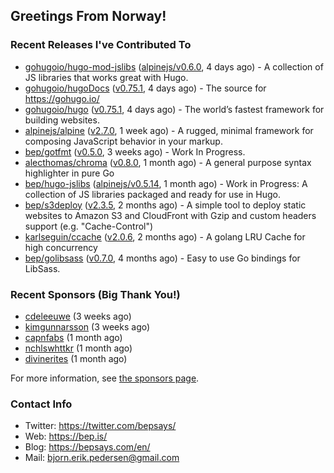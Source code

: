## Greetings From Norway!

### Recent Releases I've Contributed To

- [gohugoio/hugo-mod-jslibs](https://github.com/gohugoio/hugo-mod-jslibs) ([alpinejs/v0.6.0](https://github.com/gohugoio/hugo-mod-jslibs/releases/tag/alpinejs%2Fv0.6.0), 4 days ago) - A collection of JS libraries that works great with Hugo.
- [gohugoio/hugoDocs](https://github.com/gohugoio/hugoDocs) ([v0.75.1](https://github.com/gohugoio/hugoDocs/releases/tag/v0.75.1), 4 days ago) - The source for https://gohugo.io/
- [gohugoio/hugo](https://github.com/gohugoio/hugo) ([v0.75.1](https://github.com/gohugoio/hugo/releases/tag/v0.75.1), 4 days ago) - The world’s fastest framework for building websites.
- [alpinejs/alpine](https://github.com/alpinejs/alpine) ([v2.7.0](https://github.com/alpinejs/alpine/releases/tag/v2.7.0), 1 week ago) - A rugged, minimal framework for composing JavaScript behavior in your markup.
- [bep/gotfmt](https://github.com/bep/gotfmt) ([v0.5.0](https://github.com/bep/gotfmt/releases/tag/v0.5.0), 3 weeks ago) - Work In Progress.
- [alecthomas/chroma](https://github.com/alecthomas/chroma) ([v0.8.0](https://github.com/alecthomas/chroma/releases/tag/v0.8.0), 1 month ago) - A general purpose syntax highlighter in pure Go 
- [bep/hugo-jslibs](https://github.com/bep/hugo-jslibs) ([alpinejs/v0.5.14](https://github.com/bep/hugo-jslibs/releases/tag/alpinejs%2Fv0.5.14), 1 month ago) - Work in Progress: A collection of JS libraries packaged and ready for use in Hugo.
- [bep/s3deploy](https://github.com/bep/s3deploy) ([v2.3.5](https://github.com/bep/s3deploy/releases/tag/v2.3.5), 2 months ago) - A simple tool to deploy static websites to Amazon S3 and CloudFront with Gzip and custom headers support (e.g. &#34;Cache-Control&#34;)
- [karlseguin/ccache](https://github.com/karlseguin/ccache) ([v2.0.6](https://github.com/karlseguin/ccache/releases/tag/v2.0.6), 2 months ago) - A golang LRU Cache for high concurrency
- [bep/golibsass](https://github.com/bep/golibsass) ([v0.7.0](https://github.com/bep/golibsass/releases/tag/v0.7.0), 4 months ago) - Easy to use Go bindings for LibSass.

### Recent Sponsors (Big Thank You!)

- [cdeleeuwe](https://github.com/cdeleeuwe) (3 weeks ago)
- [kimgunnarsson](https://github.com/kimgunnarsson) (3 weeks ago)
- [capnfabs](https://github.com/capnfabs) (1 month ago)
- [nchlswhttkr](https://github.com/nchlswhttkr) (1 month ago)
- [divinerites](https://github.com/divinerites) (1 month ago)

For more information, see [the sponsors page](https://github.com/sponsors/bep/).


### Contact Info
- Twitter: https://twitter.com/bepsays/
- Web: https://bep.is/
- Blog: https://bepsays.com/en/
- Mail: bjorn.erik.pedersen@gmail.com

